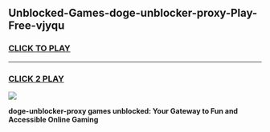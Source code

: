 
## Unblocked-Games-doge-unblocker-proxy-Play-Free-vjyqu
<h3>
<a href="https://premium76.site?title=doge-unblocker-proxy&ref=18A1">CLICK TO PLAY</a></h3>
<hr>

<h3>
<a href="https://premium76.site?title=doge-unblocker-proxy&ref=18A1">CLICK 2 PLAY</a>
  
</h3>

<a href="https://premium76.site?title=doge-unblocker-proxy&ref=18A1"><img src="https://clearcache.store/games.png"></a>


**doge-unblocker-proxy games unblocked: Your Gateway to Fun and Accessible Online Gaming**
